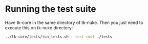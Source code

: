 # Running the test suite

Have tk-core in the same directory of tk-nuke. 
Then you just need to execute this on tk-nuke directory:

```bash
../tk-core/tests/run_tests.sh --test-root ./tests
```
